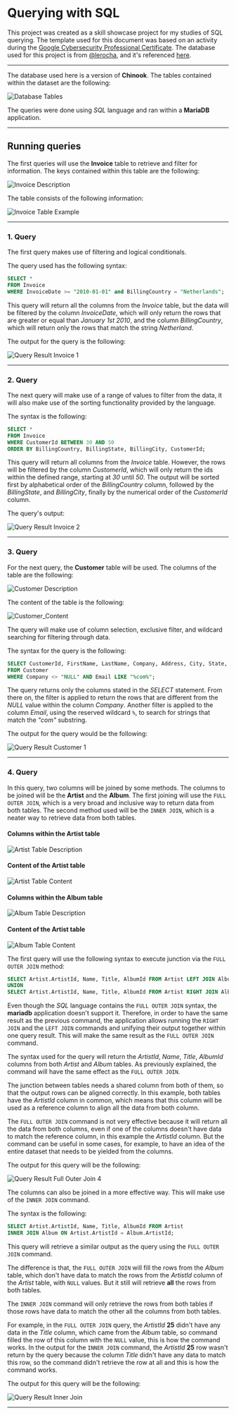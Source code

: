 # Querying with SQL  

This project was created as a skill showcase project for my studies of SQL querying. The template used for this document
was based on an activity during the [Google Cybersecurity Professional Certificate][link1]. The database used for this
project is from [@lerocha][link3], and it's referenced [here][link2].  

---

The database used here is a version of **Chinook**. The tables contained within the dataset are the following:  

![Database Tables](Database_Tables.png)

The queries were done using *SQL* language and ran within a **MariaDB** application.  

---

## Running queries  

The first queries will use the **Invoice** table to retrieve and filter for information. The keys contained within this
table are the following:  

![Invoice Description](Invoice_Description.png)

The table consists of the following information:  

![Invoice Table Example](Invoice_Table.png)

---

### 1. Query  

The first query makes use of filtering and logical conditionals.  

The query used has the following syntax:  

```sql
SELECT *
FROM Invoice
WHERE InvoiceDate >= "2010-01-01" and BillingCountry = "Netherlands";
```

This query will return all the columns from the *Invoice* table, but the data will be filtered by the column
*InvoiceDate*, which will only return the rows that are greater or equal than *January 1st 2010*, and the column
*BillingCountry*, which will return only the rows that match the string *Netherland*.  

The output for the query is the following:  

![Query Result Invoice 1](Result_Query_1_Invoice.png)

---

### 2. Query  

The next query will make use of a range of values to filter from the data, it will also make use of the sorting
functionality provided by the language.  

The syntax is the following:  

```sql
SELECT *
FROM Invoice
WHERE CustomerId BETWEEN 30 AND 50
ORDER BY BillingCountry, BillingState, BillingCity, CustomerId;
```

This query will return all columns from the *Invoice* table. However, the rows will be filtered by the column
*CustomerId*, which will only return the ids within the defined range, starting at *30* until *50*. The output will be
sorted first by alphabetical order of the *BillingCountry* column, followed by the *BillingState*, and *BillingCity*,
finally by the numerical order of the *CustomerId* column.  

The query's output:  

![Query Result Invoice 2](Result_Query_2_Invoice.png)

---

### 3. Query  

For the next query, the **Customer** table will be used. The columns of the table are the following:  

![Customer Description](Customer_Description.png)

The content of the table is the following:  

![Customer_Content](Customer_Content.png)

The query will make use of column selection, exclusive filter, and wildcard searching for filtering through data.  

The syntax for the query is the following:  

```sql
SELECT CustomerId, FirstName, LastName, Company, Address, City, State, Country, Phone, Email
FROM Customer
WHERE Company <> "NULL" AND Email LIKE "%com%";
```

The query returns only the columns stated in the *SELECT* statement. From there on, the filter is applied to return the
rows that are different from the *NULL* value within the column *Company*. Another filter is applied to the column
*Email*, using the reserved wildcard `%`, to search for strings that match the *"com"* substring.  

The output for the query would be the following:  

![Query Result Customer 1](Result_Query_1_Customer.png)

---

### 4. Query  

In this query, two columns will be joined by some methods. The columns to be joined will be the **Artist** and the
**Album**. The first joining will use the `FULL OUTER JOIN`, which is a very broad and inclusive way to return data from
both tables. The second method used will be the `INNER JOIN`, which is a neater way to retrieve data from both tables.  

#### Columns within the Artist table  

![Artist Table Description](Artist_Description.png)

#### Content of the Artist table  

![Artist Table Content](Artist_Content.png)

#### Columns within the Album table  

![Album Table Description](Album_Description.png)

#### Content of the Artist table  

![Album Table Content](Album_Content.png)

The first query will use the following syntax to execute junction via the `FULL OUTER JOIN` method:  

```sql
SELECT Artist.ArtistId, Name, Title, AlbumId FROM Artist LEFT JOIN Album ON Artist.ArtistId = Album.ArtistId
UNION
SELECT Artist.ArtistId, Name, Title, AlbumId FROM Artist RIGHT JOIN Album ON Artist.ArtistId = Album.ArtistId;
```

Even though the *SQL* language contains the `FULL OUTER JOIN` syntax, the **mariadb** application doesn't support it.
Therefore, in order to have the same result as the previous command, the application allows running the `RIGHT JOIN` and
the `LEFT JOIN` commands and unifying their output together within one query result. This will make the same result as
the `FULL OUTER JOIN` command.  

The syntax used for the query will return the *ArtistId*, *Name*, *Title*, *AlbumId* columns from both *Artist* and
*Album* tables. As previously explained, the command will have the same effect as the `FULL OUTER JOIN`.  

The junction between tables needs a shared column from both of them, so that the output rows can be aligned correctly.
In this example, both tables have the *ArtistId* column in common, which means that this column will be used as a
reference column to align all the data from both column.  

The `FULL OUTER JOIN` command is not very effective because it will return all the data from both columns, even if one 
of the columns doesn't have data to match the reference column, in this example the *ArtistId* column. But the command
can be useful in some cases, for example, to have an idea of the entire dataset that needs to be yielded from the
columns.  

The output for this query will be the following:  

![Query Result Full Outer Join 4](Result_Query_4_Full_Outer_Join.png)

The columns can also be joined in a more effective way. This will make use of the `INNER JOIN` command.  

The syntax is the following:  

```sql
SELECT Artist.ArtistId, Name, Title, AlbumId FROM Artist
INNER JOIN Album ON Artist.ArtistId = Album.ArtistId;
```

This query will retrieve a similar output as the query using the `FULL OUTER JOIN` command.  

The difference is that, the `FULL OUTER JOIN` will fill the rows from the *Album* table, which don't have data to match
the rows from the *ArtistId* column of the *Artist* table, with `ǸULL` values. But it still will retrieve **all** the
rows from both tables.  

The `INNER JOIN` command will only retrieve the rows from both tables if those rows have data to match the other
all the columns from both tables.  

For example, in the `FULL OUTER JOIN` query, the *ArtistId* **25** didn't have any data in the *Title* column, which
came from the *Album* table, so command filled the row of this column with the `NULL` value, this is how the command
works. In the output for the `INNER JOIN` command, the *ArtistId* **25** row wasn't return by the query because the
column *Title* didn't have any data to match this row, so the command didn't retrieve the row at all and this is how the
command works.  

The output for this query will be the following:  

![Query Result Inner Join](Result_Query_4_Inner_Join.png)

---

[link1]: https://www.coursera.org/professional-certificates/google-cybersecurity
[link2]: https://github.com/lerocha/chinook-database/blob/master/ChinookDatabase/DataSources/Chinook_MySql.sql
[link3]: https://github.com/lerocha

